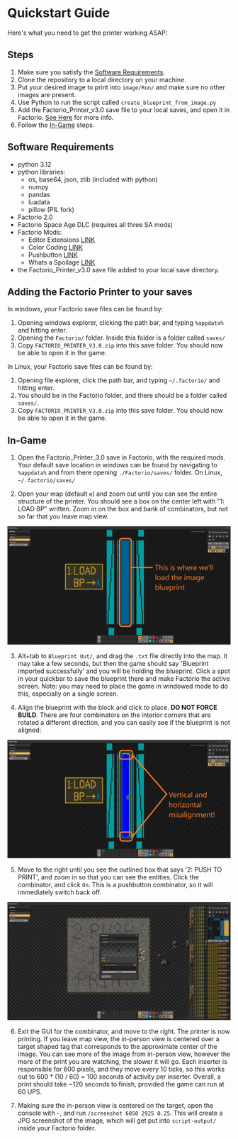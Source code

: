 # Quickstart Guide

Here's what you need to get the printer working ASAP:

## Steps

1. Make sure you satisfy the [Software Requirements](#software-requirements).
2. Clone the repository to a local directory on your machine.
3. Put your desired image to print into `image/Run/` and make sure no other images are present.
4. Use Python to run the script called `create_blueprint_from_image.py`
5. Add the Factorio_Printer_v3.0 save file to your local saves, and open it in Factorio. [See Here](#adding-the-factorio-printer-to-your-saves) for more info.
6. Follow the [In-Game](#in-game) steps.


## Software Requirements


* python 3.12
* python libraries:
  * os, base64, json, zlib (included with python)
  * numpy
  * pandas
  * luadata
  * pillow (PIL fork)
* Factorio 2.0
* Factorio Space Age DLC (requires all three SA mods)
* Factorio Mods:
  * Editor Extensions [LINK](https://mods.factorio.com/mod/EditorExtensions)
  * Color Coding [LINK](https://mods.factorio.com/mod/color-coding)
  * Pushbutton [LINK](https://mods.factorio.com/mod/pushbutton)
  * Whats a Spoilage [LINK](https://mods.factorio.com/mod/whats_a_spoilage)
* the Factorio_Printer_v3.0 save file added to your local save directory. 


## Adding the Factorio Printer to your saves

In windows, your Factorio save files can be found by:
1. Opening windows explorer, clicking the path bar, and typing `%appdata%` and hitting enter.
2. Opening the `Factorio/` folder. Inside this folder is a folder called `saves/`
3. Copy `FACTORIO_PRINTER_V3.0.zip` into this save folder. You should now be able to open it in the game.

In Linux, your Factorio save files can be found by:
1. Opening file explorer, click the path bar, and typing `~/.factorio/` and hitting enter.
2. You should be in the Factorio folder, and there should be a folder called `saves/`.
3. Copy `FACTORIO_PRINTER_V3.0.zip` into this save folder. You should now be able to open it in the game.

## In-Game

1. Open the Factorio_Printer_3.0 save in Factorio, with the required mods. Your default save location in windows can be found by navigating to `%appdata%` and from there opening `./Factorio/saves/` folder. On Linux, `~/.factorio/saves/`

2. Open your map (default `m`) and zoom out until you can see the entire structure of the printer. You should see a box on the center left with "1: LOAD BP" written. Zoom in on the box and bank of combinators, but not so far that you leave map view.

![](./dat/images/bp_load_1.jpg)

3. Alt+tab to `Blueprint Out/`, and drag the `.txt` file directly into the map. It may take a few seconds, but then the game should say 'Blueprint imported successfully' and you will be holding the blueprint. Click a spot in your quickbar to save the blueprint there and make Factorio the active screen. Note: you may need to place the game in windowed mode to do this, especially on a single screen.

4. Align the blueprint with the block and click to place. **DO NOT FORCE BUILD**. There are four combinators on the interior corners that are rotated a different direction, and you can easily see if the blueprint is not aligned:

![](./dat/images/bp_load_2.jpg)

5. Move to the right until you see the outlined box that says '2: PUSH TO PRINT', and zoom in so that you can see the entities. Click the combinator, and click `On`. This is a pushbutton combinator, so it will immediately switch back off.

![](./dat/images/bp_load_3.jpg)

6. Exit the GUI for the combinator, and move to the right. The printer is now printing. If you leave map view, the in-person view is centered over a target shaped tag that corresponds to the approximate center of the image. You can see more of the image from in-person view, however the more of the print you are watching, the slower it will go. Each inserter is responsible for 600 pixels, and they move every 10 ticks, so this works out to 600 * (10 / 60) = 100 seconds of activity per inserter. Overall, a print should take ~120 seconds to finish, provided the game can run at 60 UPS.

7. Making sure the in-person view is centered on the target, open the console with `~`, and run `/screenshot 6050 2925 0.25`. This will create a JPG screenshot of the image, which will get put into `script-output/` inside your Factorio folder.
